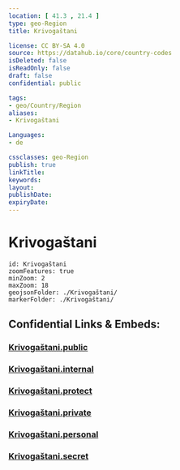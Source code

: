 ```yaml
---
location: [ 41.3 , 21.4 ] 
type: geo-Region
title: Krivogaštani

license: CC BY-SA 4.0
source: https://datahub.io/core/country-codes
isDeleted: false
isReadOnly: false
draft: false
confidential: public

tags:
- geo/Country/Region
aliases:
- Krivogaštani

Languages:
- de

cssclasses: geo-Region
publish: true
linkTitle: 
keywords: 
layout: 
publishDate: 
expiryDate: 
---
```


# Krivogaštani

```leaflet
id: Krivogaštani
zoomFeatures: true 
minZoom: 2 
maxZoom: 18
geojsonFolder: ./Krivogaštani/
markerFolder: ./Krivogaštani/
```


## Confidential Links & Embeds: 

### [Krivogaštani.public](/_public/\Earth\Continent\Europe\Europe~South\Macedonia~North\Municipalities~MacedoniaKrivogaštani.public.md) 

### [Krivogaštani.internal](/_internal/\Earth\Continent\Europe\Europe~South\Macedonia~North\Municipalities~MacedoniaKrivogaštani.internal.md) 

### [Krivogaštani.protect](/_protect/\Earth\Continent\Europe\Europe~South\Macedonia~North\Municipalities~MacedoniaKrivogaštani.protect.md) 

### [Krivogaštani.private](/_private/\Earth\Continent\Europe\Europe~South\Macedonia~North\Municipalities~MacedoniaKrivogaštani.private.md) 

### [Krivogaštani.personal](/_personal/\Earth\Continent\Europe\Europe~South\Macedonia~North\Municipalities~MacedoniaKrivogaštani.personal.md) 

### [Krivogaštani.secret](/_secret/\Earth\Continent\Europe\Europe~South\Macedonia~North\Municipalities~MacedoniaKrivogaštani.secret.md)

